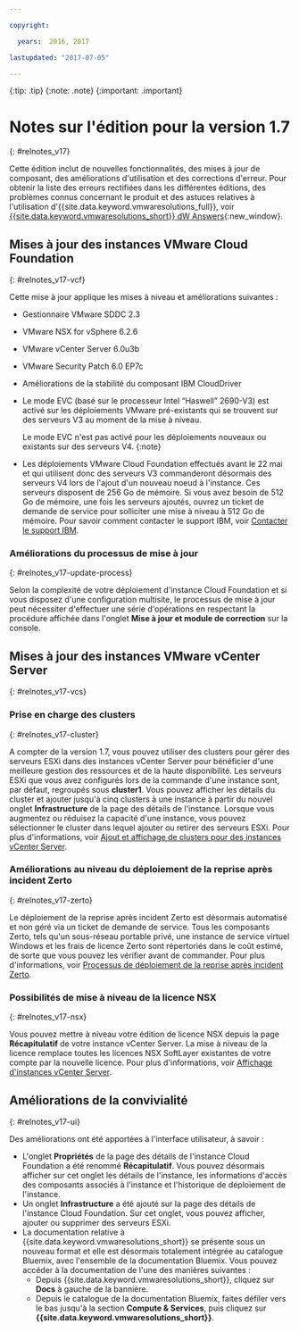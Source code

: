 ```yaml
---

copyright:

  years:  2016, 2017

lastupdated: "2017-07-05"

---
```


{:tip: .tip}
{:note: .note}
{:important: .important}

# Notes sur l'édition pour la version 1.7
{: #relnotes_v17}

Cette édition inclut de nouvelles fonctionnalités, des mises à jour de composant, des améliorations d'utilisation et des corrections d'erreur. Pour obtenir la liste des erreurs rectifiées dans les différentes éditions, des problèmes connus concernant le produit et des astuces relatives à l'utilisation d'{{site.data.keyword.vmwaresolutions_full}}, voir [{{site.data.keyword.vmwaresolutions_short}} dW Answers](https://developer.ibm.com/answers/topics/cloudvmw/){:new_window}.

## Mises à jour des instances VMware Cloud Foundation
{: #relnotes_v17-vcf}

Cette mise à jour applique les mises à niveau et améliorations suivantes :
* Gestionnaire VMware SDDC 2.3
* VMware NSX for vSphere 6.2.6
* VMware vCenter Server 6.0u3b
* VMware Security Patch 6.0 EP7c
* Améliorations de la stabilité du composant IBM CloudDriver
* Le mode EVC (basé sur le processeur Intel “Haswell” 2690-V3) est activé sur les déploiements VMware pré-existants qui se trouvent sur des serveurs V3 au moment de la mise à niveau.

  Le mode EVC n'est pas activé pour les déploiements nouveaux ou existants sur des serveurs V4.
  {:note}

* Les déploiements VMware Cloud Foundation effectués avant le 22 mai et qui utilisent donc des serveurs V3 commanderont désormais des serveurs V4 lors de l'ajout d'un nouveau noeud à l'instance. Ces serveurs disposent de 256 Go de mémoire. Si vous avez besoin de 512 Go de mémoire, une fois les serveurs ajoutés, ouvrez un ticket de demande de service pour solliciter une mise à niveau à 512 Go de mémoire. Pour savoir comment contacter le support IBM, voir [Contacter le support IBM](/docs/services/vmwaresolutions/vmonic?topic=vmware-solutions-trbl_support).

### Améliorations du processus de mise à jour
{: #relnotes_v17-update-process}

Selon la complexité de votre déploiement d'instance Cloud Foundation et si vous disposez d'une configuration multisite, le processus de mise à jour peut nécessiter d'effectuer une série d'opérations en respectant la procédure affichée dans l'onglet **Mise à jour et module de correction** sur la console.

## Mises à jour des instances VMware vCenter Server
{: #relnotes_v17-vcs}

### Prise en charge des clusters
{: #relnotes_v17-cluster}

A compter de la version 1.7, vous pouvez utiliser des clusters pour gérer des serveurs ESXi dans des instances vCenter Server pour bénéficier d'une meilleure gestion des ressources et de la haute disponibilité. Les serveurs ESXi que vous avez configurés lors de la commande d'une instance sont, par défaut, regroupés sous **cluster1**. Vous pouvez afficher les détails du cluster et ajouter jusqu'à cinq clusters à une instance à partir du nouvel onglet **Infrastructure** de la page des détails de l'instance. Lorsque vous augmentez ou réduisez la capacité d'une instance, vous pouvez sélectionner le cluster dans lequel ajouter ou retirer des serveurs ESXi. Pour plus d'informations, voir [Ajout et affichage de clusters pour des instances vCenter Server](/docs/services/vmwaresolutions/vcenter?topic=vmware-solutions-adding-and-viewing-clusters-for-vcenter-server-instances).

### Améliorations au niveau du déploiement de la reprise après incident Zerto
{: #relnotes_v17-zerto}

Le déploiement de la reprise après incident Zerto est désormais automatisé et non géré via un ticket de demande de service. Tous les composants Zerto, tels qu'un sous-réseau portable privé, une instance de service virtuel Windows et les frais de licence Zerto sont répertoriés dans le coût estimé, de sorte que vous pouvez les vérifier avant de commander. Pour plus d'informations, voir [Processus de déploiement de la reprise après incident Zerto](/docs/services/vmwaresolutions/services?topic=vmware-solutions-addingzertodr).

### Possibilités de mise à niveau de la licence NSX
{: #relnotes_v17-nsx}

Vous pouvez mettre à niveau votre édition de licence NSX depuis la page **Récapitulatif** de votre instance vCenter Server. La mise à niveau de la licence remplace toutes les licences NSX SoftLayer existantes de votre compte par la nouvelle licence. Pour plus d'informations, voir [Affichage d'instances vCenter Server](/docs/services/vmwaresolutions/vcenter?topic=vmware-solutions-vc_viewinginstances).

## Améliorations de la convivialité
{: #relnotes_v17-ui}

Des améliorations ont été apportées à l'interface utilisateur, à savoir :
* L'onglet **Propriétés** de la page des détails de l'instance Cloud Foundation a été renommé **Récapitulatif**. Vous pouvez désormais afficher sur cet onglet les détails de l'instance, les informations d'accès des composants associés à l'instance et l'historique de déploiement de l'instance.
* Un onglet **Infrastructure** a été ajouté sur la page des détails de l'instance Cloud Foundation. Sur cet onglet, vous pouvez afficher, ajouter ou supprimer des serveurs ESXi.
* La documentation relative à {{site.data.keyword.vmwaresolutions_short}} se présente sous un nouveau format et elle est désormais totalement intégrée au catalogue Bluemix, avec l'ensemble de la documentation Bluemix. Vous pouvez accéder à la documentation de l'une des manières suivantes :
  * Depuis {{site.data.keyword.vmwaresolutions_short}}, cliquez sur **Docs** à gauche de la bannière.
  * Depuis le catalogue de la documentation Bluemix, faites défiler vers le bas jusqu'à la section **Compute & Services**, puis cliquez sur **{{site.data.keyword.vmwaresolutions_short}}**.
